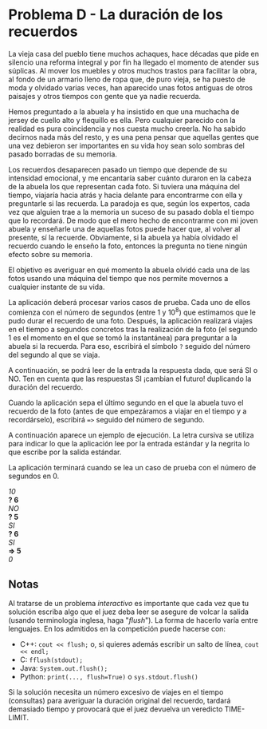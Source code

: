 # Problema D - La duración de los recuerdos

La vieja casa del pueblo tiene muchos achaques, hace décadas que pide en
silencio una reforma integral y por fin ha llegado el momento de atender sus
súplicas. Al mover los muebles y otros muchos trastos para facilitar la obra,
al fondo de un armario lleno de ropa que, de puro vieja, se ha puesto de moda y
olvidado varias veces, han aparecido unas fotos antiguas de otros paisajes y
otros tiempos con gente que ya nadie recuerda.

Hemos preguntado a la abuela y ha insistido en que una muchacha de jersey de
cuello alto y flequillo es ella. Pero cualquier parecido con la realidad es
pura coincidencia y nos cuesta mucho creerla. No ha sabido decirnos nada más
del resto, y es una pena pensar que aquellas gentes que una vez debieron ser
importantes en su vida hoy sean solo sombras del pasado borradas de su memoria.

Los recuerdos desaparecen pasado un tiempo que depende de su intensidad
emocional, y me encantaría saber cuánto duraron en la cabeza de la abuela los
que representan cada foto. Si tuviera una máquina del tiempo, viajaría hacia
atrás y hacia delante para encontrarme con ella y preguntarle si las recuerda.
La paradoja es que, según los expertos, cada vez que alguien trae a la memoria
un suceso de su pasado dobla el tiempo que lo recordará. De modo que el mero
hecho de encontrarme con mi joven abuela y enseñarle una de aquellas fotos
puede hacer que, al volver al presente, sí la recuerde. Obviamente, si la
abuela ya había olvidado el recuerdo cuando le enseño la foto, entonces la
pregunta no tiene ningún efecto sobre su memoria.

El objetivo es averiguar en qué momento la abuela olvidó cada una de las fotos
usando una máquina del tiempo que nos permite movernos a cualquier instante de
su vida.

La aplicación deberá procesar varios casos de prueba. Cada uno de ellos
comienza con el número de segundos (entre $1$ y $10^8$) que estimamos que le
pudo durar el recuerdo de una foto. Después, la aplicación realizará viajes en
el tiempo a segundos concretos tras la realización de la foto (el segundo 1 es
el momento en el que se tomó la instantánea) para preguntar a la abuela si la
recuerda. Para eso, escribirá el símbolo `?` seguido del número del segundo al
que se viaja.

A continuación, se podrá leer de la entrada la respuesta dada, que será SI o
NO. Ten en cuenta que las respuestas SI ¡cambian el futuro! duplicando la
duración del recuerdo.

Cuando la aplicación sepa el último segundo en el que la abuela tuvo el
recuerdo de la foto (antes de que empezáramos a viajar en el tiempo y a
recordárselo), escribirá `=>` seguido del número de segundo.

A continuación aparece un ejemplo de ejecución. La letra cursiva se utiliza
para indicar lo que la aplicación lee por la entrada estándar y la negrita lo
que escribe por la salida estándar.

La aplicación terminará cuando se lea un caso de prueba con el número de
segundos en 0.

_10_  
**? 6**  
_NO_  
**? 5**  
_SI_  
**? 6**  
_SI_  
**=> 5**  
_0_

## Notas
Al tratarse de un problema *interactivo* es importante que cada vez que tu
solución escriba algo que el juez deba leer se asegure de volcar la salida
(usando terminología inglesa, haga "*flush*"). La forma de hacerlo varía entre
lenguajes. En los admitidos en la competición puede hacerse con:

- C++: `cout << flush;` o, si quieres además escribir un salto de línea, `cout << endl;`
- C: `fflush(stdout);`
- Java: `System.out.flush();`
- Python: `print(..., flush=True)` o `sys.stdout.flush()`

Si la solución necesita un número excesivo de viajes en el tiempo (consultas)
para averiguar la duración original del recuerdo, tardará demasiado tiempo y
provocará que el juez devuelva un veredicto TIME-LIMIT.
